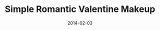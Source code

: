 ---
  title:        Simple Romantic Valentine Makeup
  date:         2014-02-03
  videoID:      t8gwOj-CCKM
  description:  'Don´t know what makeup to put on for Valentine´s Day? Try out Selena´s Simple Romantic Valentine Makeup!'
---